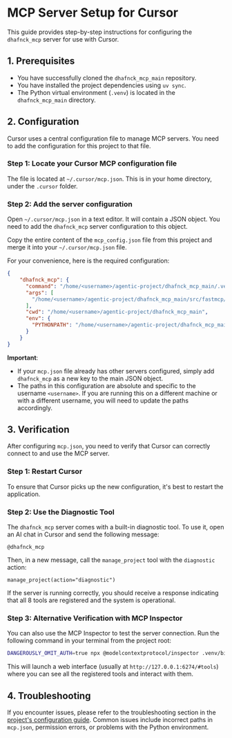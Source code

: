# MCP Server Setup for Cursor

This guide provides step-by-step instructions for configuring the `dhafnck_mcp` server for use with Cursor.

## 1. Prerequisites

- You have successfully cloned the `dhafnck_mcp_main` repository.
- You have installed the project dependencies using `uv sync`.
- The Python virtual environment (`.venv`) is located in the `dhafnck_mcp_main` directory.

## 2. Configuration

Cursor uses a central configuration file to manage MCP servers. You need to add the configuration for this project to that file.

### Step 1: Locate your Cursor MCP configuration file

The file is located at `~/.cursor/mcp.json`. This is in your home directory, under the `.cursor` folder.

### Step 2: Add the server configuration

Open `~/.cursor/mcp.json` in a text editor. It will contain a JSON object. You need to add the `dhafnck_mcp` server configuration to this object.

Copy the entire content of the `mcp_config.json` file from this project and merge it into your `~/.cursor/mcp.json` file.

For your convenience, here is the required configuration:

```json
{
    "dhafnck_mcp": {
      "command": "/home/<username>/agentic-project/dhafnck_mcp_main/.venv/bin/python",
      "args": [
        "/home/<username>/agentic-project/dhafnck_mcp_main/src/fastmcp/task_management/interface/consolidated_mcp_server.py"
      ],
      "cwd": "/home/<username>/agentic-project/dhafnck_mcp_main",
      "env": {
        "PYTHONPATH": "/home/<username>/agentic-project/dhafnck_mcp_main/src"
      }
    }
}
```

**Important**: 
- If your `mcp.json` file already has other servers configured, simply add `dhafnck_mcp` as a new key to the main JSON object.
- The paths in this configuration are absolute and specific to the username `<username>`. If you are running this on a different machine or with a different username, you will need to update the paths accordingly.

## 3. Verification

After configuring `mcp.json`, you need to verify that Cursor can correctly connect to and use the MCP server.

### Step 1: Restart Cursor

To ensure that Cursor picks up the new configuration, it's best to restart the application.

### Step 2: Use the Diagnostic Tool

The `dhafnck_mcp` server comes with a built-in diagnostic tool. To use it, open an AI chat in Cursor and send the following message:

```
@dhafnck_mcp
```

Then, in a new message, call the `manage_project` tool with the `diagnostic` action:

```
manage_project(action="diagnostic")
```

If the server is running correctly, you should receive a response indicating that all 8 tools are registered and the system is operational.

### Step 3: Alternative Verification with MCP Inspector

You can also use the MCP Inspector to test the server connection. Run the following command in your terminal from the project root:

```bash
DANGEROUSLY_OMIT_AUTH=true npx @modelcontextprotocol/inspector .venv/bin/python src/fastmcp/task_management/interface/consolidated_mcp_server.py
```

This will launch a web interface (usually at `http://127.0.0.1:6274/#tools`) where you can see all the registered tools and interact with them.

## 4. Troubleshooting

If you encounter issues, please refer to the troubleshooting section in the [project's configuration guide](.cursor/rules/dhafnck_mcp_main/configuration.mdc). Common issues include incorrect paths in `mcp.json`, permission errors, or problems with the Python environment. 